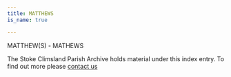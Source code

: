 ```yaml
---
title: MATTHEWS
is_name: true

---
```


MATTHEW(S) - MATHEWS


The Stoke Climsland Parish Archive holds material under this index entry. To find out more please [contact us](/contact/)
